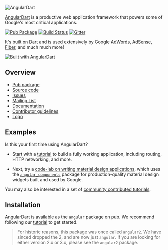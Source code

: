 ![AngularDart](https://raw.githubusercontent.com/dart-lang/logos/master/logos_and_wordmarks/angulardart-logo.png)

[AngularDart][angular_dart] is a productive web application framework that
powers some of Google's most critical applications.

<!-- Badges -->

[![Pub Package](https://img.shields.io/pub/v/angular.svg)](https://pub.dartlang.org/packages/angular)
[![Build Status](https://travis-ci.org/dart-lang/angular.svg?branch=master)](https://travis-ci.org/dart-lang/angular)
[![Gitter](https://img.shields.io/gitter/room/dart-lang/angular.svg)](https://gitter.im/dart-lang/angular)

It's built on [Dart][dart_web] and is used extensively by Google
[AdWords][ad_words], [AdSense][ad_sense], [Fiber][fiber], and much much more!

[![Built with AngularDart](https://2.bp.blogspot.com/-T50YZP5hlW4/Vv07k1PPVmI/AAAAAAAAM_Q/kVo8eImMOFUWLYqXg_xGzaWPvvlO7lhng/s0/adwords-dart.png)][ad_words]

## Overview

 * [Pub package][pub]
 * [Source code](https://github.com/dart-lang/angular)
 * [Issues](https://github.com/dart-lang/angular/issues)
 * [Mailing List](https://groups.google.com/a/dartlang.org/forum/#!forum/web)
 * [Documentation][angular_dart]
 * [Contributor guidelines][contribute]
 * [Logo](https://raw.githubusercontent.com/dart-lang/logos/master/logos_and_wordmarks/angulardart-logo.svg)

[ad_sense]: http://news.dartlang.org/2016/10/google-adsense-angular-dart.html
[ad_words]: http://news.dartlang.org/2016/03/the-new-adwords-ui-uses-dart-we-asked.html
[fiber]: http://news.dartlang.org/2015/11/how-google-uses-angular-2-with-dart.html
[angular_dart]: https://webdev.dartlang.org/angular
[dart_web]: https://webdev.dartlang.org/
[pub]: https://pub.dartlang.org/packages/angular
[contribute]: https://github.com/dart-lang/angular/blob/master/CONTRIBUTING.md

## Examples

Is this your first time using AngularDart?

* Start with a [tutorial][tutorial] to build a fully working application,
  including routing, HTTP networking, and more.

* Next, try a [code-lab on writing material design applications][code_lab],
  which uses the [`angular_components`](https://webdev.dartlang.org/components)
  package for production-quality material design widgets built and used by
  Google.

You may also be interested in a set of [community contributed tutorials][comm].

[tutorial]: https://webdev.dartlang.org/angular/tutorial
[code_lab]: https://codelabs.developers.google.com/codelabs/your-first-angulardart-web-app/
[comm]: https://dart.academy/tag/angular2/

## Installation

AngularDart is available as the `angular` package on [pub][]. We recommend
following our [tutorial][] to get started.

> For historic reasons, this package was once called `angular2`. We have sinced
> dropped the 2, and are now just `angular`. If you are looking for either
> version 2.x or 3.x, please see the `angular2` package.
